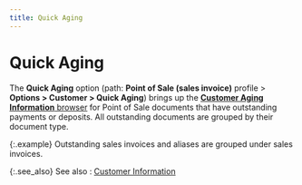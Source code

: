 ```yaml
---
title: Quick Aging
---
```


# Quick Aging


The **Quick Aging** option (path:  **Point of Sale (sales invoice)**  profile > **Options &gt; Customer &gt; 
 Quick Aging**) brings up the [**Customer Aging Information** browser]({{site.pos_baseurl}}/misc/customer_aging_information_browser_options_quick_aging_pos.html)  for Point of Sale documents that have outstanding payments or deposits.  All outstanding documents are grouped by their document type.


{:.example}
Outstanding sales invoices and aliases are grouped under sales invoices.


{:.see_also}
See also
: [Customer  Information]({{site.pos_baseurl}}/pos-trans/create-pos-doc/pos-si-profile/options/customer_information_pos_options.html)
